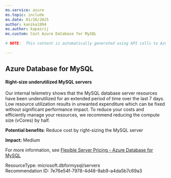 ```yaml
---
ms.service: azure
ms.topic: include
ms.date: 01/26/2025
author: kanika1894
ms.author: kapasrij
ms.custom: Cost Azure Database for MySQL
  
# NOTE:  This content is automatically generated using API calls to Azure. Any edits made on these files will be overwritten in the next run of the script. 
  
---
```

  
## Azure Database for MySQL  
  
<!--7e76e54f-7978-4d48-9ab9-a4da5b7c69a3_begin-->

#### Right-size underutilized MySQL servers  
  
Our internal telemetry shows that the MySQL database server resources have been underutilized for an extended period of time over the last 7 days. Low resource utilization results in unwanted expenditure which can be fixed without significant performance impact. To reduce your costs and efficiently manage your resources, we recommend reducing the compute size (vCores) by half.  
  
**Potential benefits**: Reduce cost by right-sizing the MySQL server  

**Impact:** Medium
  
For more information, see [Flexible Server Pricing - Azure Database for MySQL ](https://aka.ms/mysqlpricing)  

ResourceType: microsoft.dbformysql/servers  
Recommendation ID: 7e76e54f-7978-4d48-9ab9-a4da5b7c69a3  


<!--7e76e54f-7978-4d48-9ab9-a4da5b7c69a3_end-->

<!--articleBody-->
